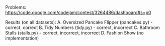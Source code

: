 Problems:
https://code.google.com/codejam/contest/3264486/dashboard#s=p0

Results (on all datasets):
A. Oversized Pancake Flipper (pancakes.py) - correct, correct
B. Tidy Numbers (tidy.py) - correct, incorrect
C. Bathroom Stalls (stalls.py) - correct, incorrect, incorrect
D. Fashion Show (no implementation)